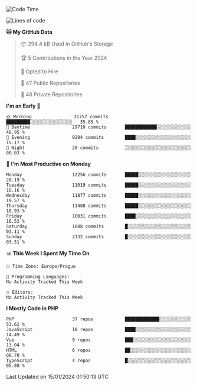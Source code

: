 <!--START_SECTION:waka-->
![Code Time](http://img.shields.io/badge/Code%20Time-1%2C583%20hrs%2058%20mins-blue)

![Lines of code](https://img.shields.io/badge/From%20Hello%20World%20I%27ve%20Written-19.3%20million%20lines%20of%20code-blue)

**🐱 My GitHub Data** 

> 📦 294.4 kB Used in GitHub's Storage 
 > 
> 🏆 5 Contributions in the Year 2024
 > 
> 💼 Opted to Hire
 > 
> 📜 47 Public Repositories 
 > 
> 🔑 48 Private Repositories 
 > 
**I'm an Early 🐤** 

```text
🌞 Morning                21757 commits       █████████░░░░░░░░░░░░░░░░   35.85 % 
🌆 Daytime                29710 commits       ████████████░░░░░░░░░░░░░   48.95 % 
🌃 Evening                9204 commits        ████░░░░░░░░░░░░░░░░░░░░░   15.17 % 
🌙 Night                  20 commits          ░░░░░░░░░░░░░░░░░░░░░░░░░   00.03 % 
```
📅 **I'm Most Productive on Monday** 

```text
Monday                   12256 commits       █████░░░░░░░░░░░░░░░░░░░░   20.19 % 
Tuesday                  11019 commits       █████░░░░░░░░░░░░░░░░░░░░   18.16 % 
Wednesday                11877 commits       █████░░░░░░░░░░░░░░░░░░░░   19.57 % 
Thursday                 11488 commits       █████░░░░░░░░░░░░░░░░░░░░   18.93 % 
Friday                   10031 commits       ████░░░░░░░░░░░░░░░░░░░░░   16.53 % 
Saturday                 1888 commits        █░░░░░░░░░░░░░░░░░░░░░░░░   03.11 % 
Sunday                   2132 commits        █░░░░░░░░░░░░░░░░░░░░░░░░   03.51 % 
```


📊 **This Week I Spent My Time On** 

```text
🕑︎ Time Zone: Europe/Prague

💬 Programming Languages: 
No Activity Tracked This Week

🔥 Editors: 
No Activity Tracked This Week
```

**I Mostly Code in PHP** 

```text
PHP                      37 repos            █████████████░░░░░░░░░░░░   53.62 % 
JavaScript               10 repos            ████░░░░░░░░░░░░░░░░░░░░░   14.49 % 
Vue                      9 repos             ███░░░░░░░░░░░░░░░░░░░░░░   13.04 % 
HTML                     6 repos             ██░░░░░░░░░░░░░░░░░░░░░░░   08.70 % 
TypeScript               4 repos             █░░░░░░░░░░░░░░░░░░░░░░░░   05.80 % 
```




 Last Updated on 15/01/2024 01:50:13 UTC
<!--END_SECTION:waka-->
<!--
**AlexKratky/AlexKratky** is a ✨ _special_ ✨ repository because its `README.md` (this file) appears on your GitHub profile.

Here are some ideas to get you started:

- 🔭 I’m currently working on ...
- 🌱 I’m currently learning ...
- 👯 I’m looking to collaborate on ...
- 🤔 I’m looking for help with ...
- 💬 Ask me about ...
- 📫 How to reach me: ...
- 😄 Pronouns: ...
- ⚡ Fun fact: ...
-->
